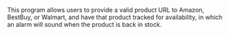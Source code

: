 This program allows users to provide a valid product URL to Amazon, BestBuy, or Walmart, 
and have that product tracked for availability, in which an alarm will sound when the product 
is back in stock.
